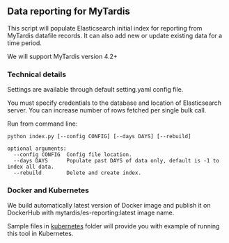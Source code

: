 ## Data reporting for MyTardis

This script will populate Elasticsearch initial index for reporting from MyTardis datafile records. It can also add new or update existing data for a time period.

We will support MyTardis version 4.2+

### Technical details

Settings are available through default setting.yaml config file.

You must specify credentials to the database and location of Elasticsearch server. You can increase number of rows fetched per single bulk call.

Run from command line:

```
python index.py [--config CONFIG] [--days DAYS] [--rebuild]

optional arguments:
  --config CONFIG  Config file location.
  --days DAYS      Populate past DAYS of data only, default is -1 to index all data.
  --rebuild        Delete and create index.
```

### Docker and Kubernetes

We build automatically latest version of Docker image and publish it on DockerHub with mytardis/es-reporting:latest image name.

Sample files in [kubernetes](./kubernetes/) folder will provide you with example of running this tool in Kubernetes.